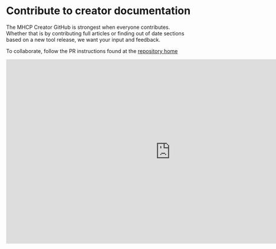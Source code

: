 # Contribute to creator documentation
The MHCP Creator GitHub is strongest when everyone contributes. Whether that is by contributing full articles or finding out of date sections based on a new tool release, we want your input and feedback.

To collaborate, follow the PR instructions found at the [repository home](https://github.com/MHCPCreators/worlds-documentation/)
<iframe width="890" height="501" src="https://www.youtube.com/embed/V655i5sfxZQ?si=PJKWI9mO2hxeYrZg" title="YouTube video player" frameborder="0" allow="accelerometer; autoplay; clipboard-write; encrypted-media; gyroscope; picture-in-picture; web-share" referrerpolicy="strict-origin-when-cross-origin" allowfullscreen></iframe>
